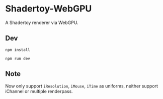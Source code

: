 # Shadertoy-WebGPU

A Shadertoy renderer via WebGPU.

## Dev

`npm install`

`npm run dev`

## Note

Now only support `iResolution`, `iMouse`, `iTime` as uniforms, neither support iChannel or multiple renderpass.
